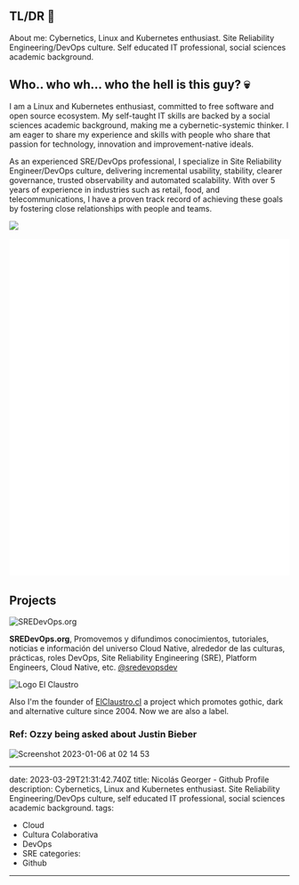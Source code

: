 ## TL/DR 💨
About me: Cybernetics, Linux and Kubernetes enthusiast. Site Reliability Engineering/DevOps culture. Self educated IT professional, social sciences academic background.

## Who.. who wh... who the hell is this guy? 💀 
I am a Linux and Kubernetes enthusiast, committed to free software and open source ecosystem. My self-taught IT skills are backed by a social sciences academic background, making me a cybernetic-systemic thinker. I am eager to share my experience and skills with people who share that passion for technology, innovation and improvement-native ideals.

As an experienced SRE/DevOps professional, I specialize in Site Reliability Engineer/DevOps culture, delivering incremental usability, stability, clearer governance, trusted observability and automated scalability. With over 5 years of experience in industries such as retail, food, and telecommunications, I have a proven track record of achieving these goals by fostering close relationships with people and teams.

![](https://komarev.com/ghpvc/?username=ngeorger&color=blue)

![Metrics](/metrics.plugin.rss.svg) 

## Projects

<img width="200" alt="SREDevOps.org" src="https://sredevops.org/content/images/2023/06/ghost.svg">

**SREDevOps.org**, Promovemos y difundimos conocimientos, tutoriales, noticias e información del universo Cloud Native, alrededor de las culturas, prácticas, roles DevOps, Site Reliability Engineering (SRE), Platform Engineers, Cloud Native, etc. [@sredevopsdev](https://github.com/sredevopsdev)

<img width="200" alt="Logo El Claustro" src="https://elclaustro.cl/content/images/2023/05/logo-4.svg">

Also I'm the founder of [ElClaustro.cl](https://elclaustro.cl) a project which promotes gothic, dark and alternative culture since 2004. Now we are also a label.

### Ref: Ozzy being asked about Justin Bieber 

<img width="200" alt="Screenshot 2023-01-06 at 02 14 53" src="https://user-images.githubusercontent.com/34670018/210952307-eea4029f-938f-4c49-a8c7-e6279b4c2c32.png">

---
date: 2023-03-29T21:31:42.740Z
title: Nicolás Georger - Github Profile
description: Cybernetics, Linux and Kubernetes enthusiast. Site Reliability
  Engineering/DevOps culture, self educated IT professional, social sciences
  academic background.
tags:
  - Cloud
  - Cultura Colaborativa
  - DevOps
  - SRE
categories:
  - Github
---
